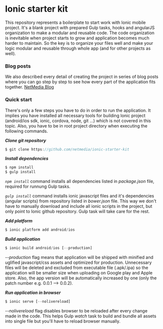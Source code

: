 # Ionic starter kit

This repository represents a boilerplate to start work with Ionic mobile project. It's a blank project with prepared Gulp tasks, hooks and angularJS organization to make a modular and reusable code.
The code organization is inevitable when project starts to grow and application becomes much harder to maintain. So the key is to organize your files well and make your logic modular and reusable through whole app (and for other projects as well).

### Blog posts
We also described every detail of creating the project in series of blog posts where you can go step by step to see how every part of the application fits together.
[NetMedia Blog](http://netmedia.io/mobile-development/cordova-hooks-properly-set-mobile-app-project-using-ionic-framework_5433)

### Quick start
There's only a few steps you have to do in order to run the application. It implies you have installed all necessary tools for building Ionic project (android/ios sdk, ionic, cordova, node, git ...) which is not covered in this topic. Also, you have to be in root project directory when executing the following commands.

***Clone git repository***
```javascript
$ git clone https://github.com/netmedia/ionic-starter-kit
```

***Install dependencies***
```javascript
$ npm install
$ gulp install
```

*```npm install```* command installs all dependencies listed in *package.json* file, required for runnung Gulp tasks.

*```gulp install```* command installs ionic javascript files and it's dependencies (angular scripts) from repository listed in *bower.json* file. This way we don't have to manually download and include all ionic scripts in the project, but only point to Ionic github repository. Gulp task will take care for the rest.

***Add platform***
```javascript
$ ionic platform add android/ios
```

***Build application***
```javascript
$ ionic build android/ios [--production]
```

*--production* flag means that application will be shipped with minified and uglified javascript/css assets and optimized for production. Unnecessary files will be deleted and excluded from executable file (.apk/.ipa) so the application will be smaller size when uploading on Google play and Apple store. Also, the app version will be automatically increased by one (only the patch number e.g. 0.0.1 --> 0.0.2).

***Run application in browser***
```javascript
$ ionic serve [--nolivereload]
```

*--nolivereload* flag disables browser to be reloaded after every change made in the code. This helps Gulp *watch* task to build and bundle all assets into single file but you'll have to reload browser manually.